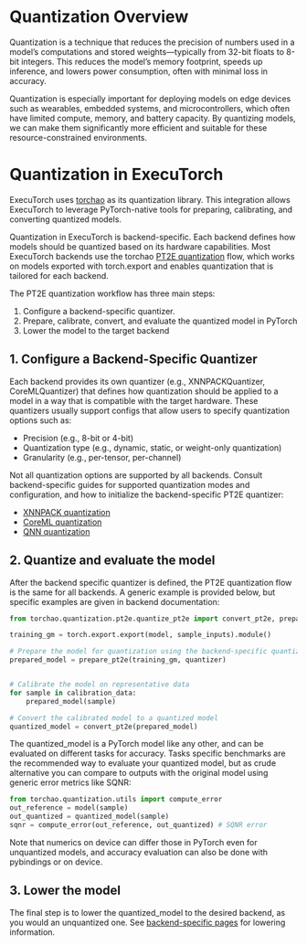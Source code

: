 # Quantization Overview

Quantization is a technique that reduces the precision of numbers used in a model’s computations and stored weights—typically from 32-bit floats to 8-bit integers. This reduces the model’s memory footprint, speeds up inference, and lowers power consumption, often with minimal loss in accuracy.

Quantization is especially important for deploying models on edge devices such as wearables, embedded systems, and microcontrollers, which often have limited compute, memory, and battery capacity. By quantizing models, we can make them significantly more efficient and suitable for these resource-constrained environments.


# Quantization in ExecuTorch
ExecuTorch uses [torchao](https://github.com/pytorch/ao/tree/main/torchao) as its quantization library. This integration allows ExecuTorch to leverage PyTorch-native tools for preparing, calibrating, and converting quantized models.


Quantization in ExecuTorch is backend-specific. Each backend defines how models should be quantized based on its hardware capabilities. Most ExecuTorch backends use the torchao [PT2E quantization](https://docs.pytorch.org/ao/main/tutorials_source/pt2e_quant_ptq.html) flow, which works on models exported with torch.export and enables quantization that is tailored for each backend.

The PT2E quantization workflow has three main steps:

1. Configure a backend-specific quantizer.
2. Prepare, calibrate, convert, and evaluate the quantized model in PyTorch
3. Lower the model to the target backend

## 1. Configure a Backend-Specific Quantizer

Each backend provides its own quantizer (e.g., XNNPACKQuantizer, CoreMLQuantizer) that defines how quantization should be applied to a model in a way that is compatible with the target hardware.
These quantizers usually support configs that allow users to specify quantization options such as:

* Precision (e.g., 8-bit or 4-bit)
* Quantization type (e.g., dynamic, static, or weight-only quantization)
* Granularity (e.g., per-tensor, per-channel)

Not all quantization options are supported by all backends. Consult backend-specific guides for supported quantization modes and configuration, and how to initialize the backend-specific PT2E quantizer:

* [XNNPACK quantization](backends-xnnpack.md#quantization)
* [CoreML quantization](backends/coreml/coreml-quantization.md)
* [QNN quantization](backends-qualcomm.md#step-2-optional-quantize-your-model)



## 2. Quantize and evaluate the model

After the backend specific quantizer is defined, the PT2E quantization flow is the same for all backends.  A generic example is provided below, but specific examples are given in backend documentation:

```python
from torchao.quantization.pt2e.quantize_pt2e import convert_pt2e, prepare_pt2e

training_gm = torch.export.export(model, sample_inputs).module()

# Prepare the model for quantization using the backend-specific quantizer instance
prepared_model = prepare_pt2e(training_gm, quantizer)


# Calibrate the model on representative data
for sample in calibration_data:
	prepared_model(sample)

# Convert the calibrated model to a quantized model
quantized_model = convert_pt2e(prepared_model)
```

The quantized_model is a PyTorch model like any other, and can be evaluated on different tasks for accuracy.
Tasks specific benchmarks are the recommended way to evaluate your quantized model, but as crude alternative you can compare to outputs with the original model using generic error metrics like SQNR:

```python
from torchao.quantization.utils import compute_error
out_reference = model(sample)
out_quantized = quantized_model(sample)
sqnr = compute_error(out_reference, out_quantized) # SQNR error
```

Note that numerics on device can differ those in PyTorch even for unquantized models, and accuracy evaluation can also be done with pybindings or on device.


## 3. Lower the model

The final step is to lower the quantized_model to the desired backend, as you would an unquantized one.  See [backend-specific pages](backends-overview.md) for lowering information.
